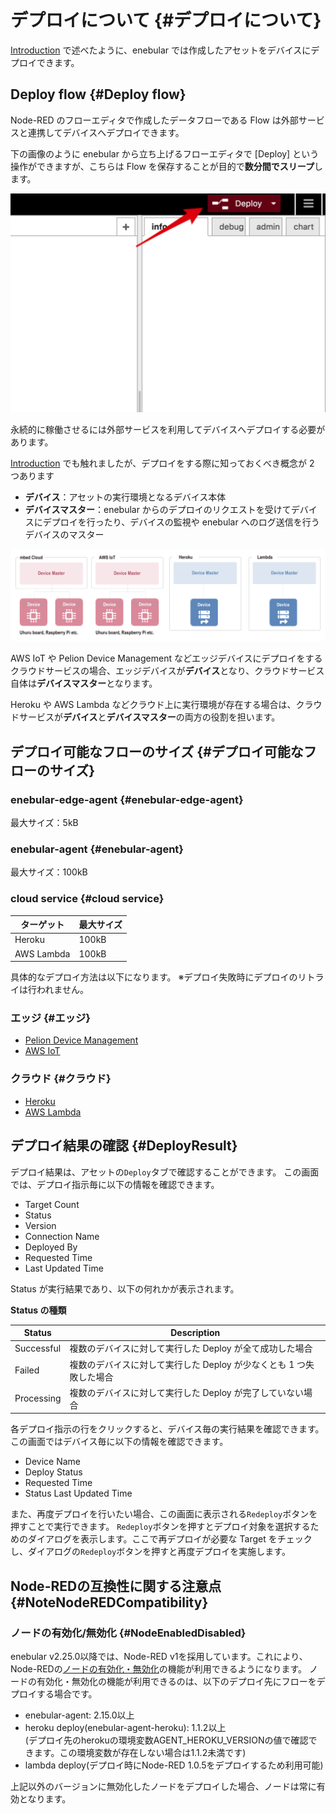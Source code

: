 # デプロイについて {#デプロイについて}

[Introduction](../INDEX.md) で述べたように、enebular では作成したアセットをデバイスにデプロイできます。

## Deploy flow {#Deploy flow}

Node-RED のフローエディタで作成したデータフローである Flow は外部サービスと連携してデバイスへデプロイできます。

下の画像のように enebular から立ち上げるフローエディタで [Deploy] という操作ができますが、こちらは Flow を保存することが目的で**数分間でスリープ**します。

![deploybutton](./../../img/Deploy/Index-deploybutton.png)

永続的に稼働させるには外部サービスを利用してデバイスへデプロイする必要があります。

[Introduction](../INDEX.md) でも触れましたが、デプロイをする際に知っておくべき概念が 2 つあります

- **デバイス**：アセットの実行環境となるデバイス本体
- **デバイスマスター**：enebular からのデプロイのリクエストを受けてデバイスにデプロイを行ったり、デバイスの監視や enebular へのログ送信を行うデバイスのマスター

![devices](./../../img/Deploy/Index-devices.png)

AWS IoT や Pelion Device Management などエッジデバイスにデプロイをするクラウドサービスの場合、エッジデバイスが**デバイス**となり、クラウドサービス自体は**デバイスマスター**となります。

Heroku や AWS Lambda などクラウド上に実行環境が存在する場合は、クラウドサービスが**デバイス**と**デバイスマスター**の両方の役割を担います。

## デプロイ可能なフローのサイズ {#デプロイ可能なフローのサイズ}

### enebular-edge-agent {#enebular-edge-agent}

最大サイズ：5kB

### enebular-agent {#enebular-agent}

最大サイズ：100kB

### cloud service {#cloud service}

| ターゲット | 最大サイズ |
| ---------- | ---------- |
| Heroku     | 100kB      |
| AWS Lambda | 100kB      |

具体的なデプロイ方法は以下になります。
※デプロイ失敗時にデプロイのリトライは行われません。

### エッジ {#エッジ}

- [Pelion Device Management](./DeployFlow/mbed/index.md)
- [AWS IoT](./DeployFlow/AWSIoT/index.md)

### クラウド {#クラウド}

- [Heroku](./DeployFlow/Heroku/index.md)
- [AWS Lambda](./DeployFlow/Lambda/index.md)

## デプロイ結果の確認 {#DeployResult}

デプロイ結果は、アセットの`Deploy`タブで確認することができます。
この画面では、デプロイ指示毎に以下の情報を確認できます。

- Target Count
- Status
- Version
- Connection Name
- Deployed By
- Requested Time
- Last Updated Time

Status が実行結果であり、以下の何れかが表示されます。

**Status の種類**

| Status     | Description                                                         |
| ---------- | ------------------------------------------------------------------- |
| Successful | 複数のデバイスに対して実行した Deploy が全て成功した場合            |
| Failed     | 複数のデバイスに対して実行した Deploy が少なくとも 1 つ失敗した場合 |
| Processing | 複数のデバイスに対して実行した Deploy が完了していない場合          |

各デプロイ指示の行をクリックすると、デバイス毎の実行結果を確認できます。
この画面ではデバイス毎に以下の情報を確認できます。

- Device Name
- Deploy Status
- Requested Time
- Status Last Updated Time

また、再度デプロイを行いたい場合、この画面に表示される`Redeploy`ボタンを押すことで実行できます。
`Redeploy`ボタンを押すとデプロイ対象を選択するためのダイアログを表示します。ここで再デプロイが必要な Target をチェックし、ダイアログの`Redeploy`ボタンを押すと再度デプロイを実施します。

## Node-REDの互換性に関する注意点 {#NoteNodeREDCompatibility}

### ノードの有効化/無効化 {#NodeEnabledDisabled}

enebular v2.25.0以降では、Node-RED v1を採用しています。これにより、Node-REDの[ノードの有効化・無効化](https://nodered.jp/docs/user-guide/editor/workspace/nodes#%E3%83%8E%E3%83%BC%E3%83%89%E3%81%AE%E6%9C%89%E5%8A%B9%E5%8C%96%E7%84%A1%E5%8A%B9%E5%8C%96)の機能が利用できるようになります。
ノードの有効化・無効化の機能が利用できるのは、以下のデプロイ先にフローをデプロイする場合です。

* enebular-agent: 2.15.0以上
* heroku deploy(enebular-agent-heroku): 1.1.2以上  
  (デプロイ先のherokuの環境変数AGENT_HEROKU_VERSIONの値で確認できます。この環境変数が存在しない場合は1.1.2未満です)
* lambda deploy(デプロイ時にNode-RED 1.0.5をデプロイするため利用可能)

上記以外のバージョンに無効化したノードをデプロイした場合、ノードは常に有効となります。
